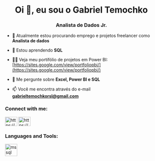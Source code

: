 <h1 align="center">Oi 👋, eu sou o Gabriel Temochko</h1>
<h3 align="center">Analista de Dados Jr.</h3>

- 🔭 Atualmente estou procurando emprego e projetos freelancer como **Analista de dados**

- 🌱 Estou aprendendo **SQL**

- 👨‍💻 Veja meu portifólio de projetos em Power BI: [https://sites.google.com/view/portfoliopbi/](https://sites.google.com/view/portfoliopbi/)

- 💬 Me pergunte sobre **Excel, Power BI e SQL**

- 📫 Você me encontra através do e-mail **gabrieltemochkorsl@gmail.com**

<h3 align="left">Connect with me:</h3>
<p align="left">
<a href="https://www.linkedin.com/in/gabrieltemochko/" target="blank"><img align="center" src="https://raw.githubusercontent.com/rahuldkjain/github-profile-readme-generator/master/src/images/icons/Social/linked-in-alt.svg" alt="https://www.linkedin.com/in/gabrieltemochko/" height="30" width="40" /></a>
<a href="https://www.instagram.com/bieltmk/" target="blank"><img align="center" src="https://raw.githubusercontent.com/rahuldkjain/github-profile-readme-generator/master/src/images/icons/Social/instagram.svg" alt="https://www.instagram.com/bieltmk/" height="30" width="40" /></a>
</p>

<h3 align="left">Languages and Tools:</h3>
<p align="left"> <a href="https://www.microsoft.com/en-us/sql-server" target="_blank" rel="noreferrer"> <img src="https://www.svgrepo.com/show/303229/microsoft-sql-server-logo.svg" alt="mssql" width="40" height="40"/> </a> </p>

